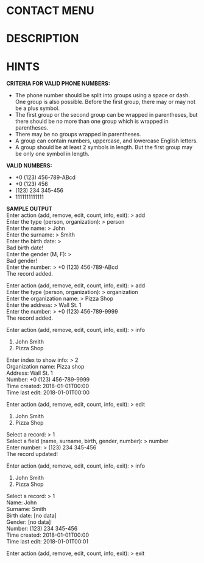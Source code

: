 # CONTACT MENU 

# DESCRIPTION


# HINTS


**CRITERIA FOR VALID PHONE NUMBERS:** 

*   The phone number should be split into groups using a space or dash. One group is also possible.
Before the first group, there may or may not be a plus symbol.
*   The first group or the second group can be wrapped in parentheses, 
but there should be no more than one group which is wrapped in parentheses. 
*   There may be no groups wrapped in parentheses.
*   A group can contain numbers, uppercase, and lowercase English letters. 
*   A group should be at least 2 symbols in length. But the first group may be only one symbol in length.

**VALID NUMBERS:**
*   +0 (123) 456-789-ABcd
*   +0 (123) 456
*   (123) 234 345-456
*   1111111111111

**SAMPLE OUTPUT**<br/>
Enter action (add, remove, edit, count, info, exit): > add<br/>
Enter the type (person, organization): > person<br/>
Enter the name: > John<br/>
Enter the surname: > Smith<br/>
Enter the birth date: ><br/>
Bad birth date!<br/>
Enter the gender (M, F): ><br/>
Bad gender!<br/>
Enter the number: > +0 (123) 456-789-ABcd<br/>
The record added.<br/>

Enter action (add, remove, edit, count, info, exit): > add<br/>
Enter the type (person, organization): > organization<br/>
Enter the organization name: > Pizza Shop<br/>
Enter the address: > Wall St. 1<br/>
Enter the number: > +0 (123) 456-789-9999<br/>
The record added.<br/>

Enter action (add, remove, edit, count, info, exit): > info<br/>
1. John Smith <br/>
2. Pizza Shop <br/>

Enter index to show info: > 2<br/>
Organization name: Pizza shop<br/>
Address: Wall St. 1<br/>
Number: +0 (123) 456-789-9999<br/>
Time created: 2018-01-01T00:00<br/>
Time last edit: 2018-01-01T00:00<br/>

Enter action (add, remove, edit, count, info, exit): > edit <br/>
1. John Smith<br/>
2. Pizza Shop <br/>

Select a record: > 1<br/>
Select a field (name, surname, birth, gender, number): > number<br/>
Enter number: > (123) 234 345-456<br/>
The record updated!<br/>

Enter action (add, remove, edit, count, info, exit): > info<br/>
1. John Smith<br/>
2. Pizza Shop <br/>

Select a record: > 1<br/>
Name: John<br/>
Surname: Smith<br/>
Birth date: [no data]<br/>
Gender: [no data]<br/>
Number: (123) 234 345-456<br/>
Time created: 2018-01-01T00:00<br/>
Time last edit: 2018-01-01T00:01<br/>

Enter action (add, remove, edit, count, info, exit): > exit
